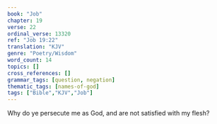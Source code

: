 ```yaml
---
book: "Job"
chapter: 19
verse: 22
ordinal_verse: 13320
ref: "Job 19:22"
translation: "KJV"
genre: "Poetry/Wisdom"
word_count: 14
topics: []
cross_references: []
grammar_tags: [question, negation]
thematic_tags: [names-of-god]
tags: ["Bible","KJV","Job"]
---
```

Why do ye persecute me as God, and are not satisfied with my flesh?
